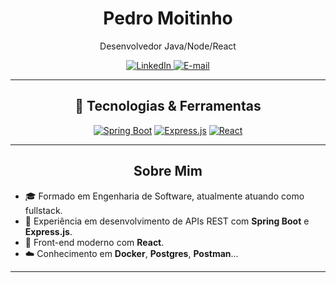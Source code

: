 <div align="center">
  <h1>Pedro Moitinho</h1>
  <p>Desenvolvedor Java/Node/React</p>
  <p>
    <a href="https://www.linkedin.com/in/pedrohmoitinho" target="_blank">
      <img src="https://img.shields.io/badge/LinkedIn-0A66C2?style=for-the-badge&logo=linkedin&logoColor=white" alt="LinkedIn"/>
    </a>
    <a href="mailto:pedromoitinhoprado@gmail.com" target="_blank">
      <img src="https://img.shields.io/badge/Email-D14836?style=for-the-badge&logo=gmail&logoColor=white" alt="E-mail"/>
    </a>
  </p>
</div>

---

<h2 align="center">🧰 Tecnologias & Ferramentas</h2>

<p align="center">
  <a href="https://spring.io/projects/spring-boot" target="_blank"><img src="https://img.shields.io/badge/Spring%20Boot-6DB33F?style=for-the-badge&logo=springboot&logoColor=white" alt="Spring Boot"/></a>
  <a href="https://expressjs.com"       target="_blank"><img src="https://img.shields.io/badge/Express.js-000000?style=for-the-badge&logo=express&logoColor=white"         alt="Express.js"/></a>
  <a href="https://reactjs.org"          target="_blank"><img src="https://img.shields.io/badge/React-61DAFB?style=for-the-badge&logo=react&logoColor=black"            alt="React"/></a>
</p>

---

<h2 align="center">Sobre Mim</h2>

- 🎓 Formado em Engenharia de Software, atualmente atuando como fullstack.
- 💼 Experiência em desenvolvimento de APIs REST com **Spring Boot** e **Express.js**.
- 🎨 Front-end moderno com **React**.
- ☁️ Conhecimento em **Docker**, **Postgres**, **Postman**...

---

